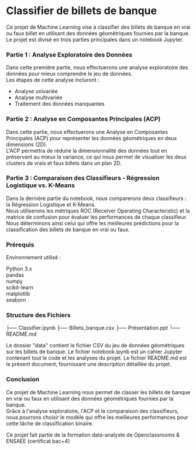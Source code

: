 # Classifier de billets de banque

Ce projet de Machine Learning vise à classifier des billets de banque en vrai ou faux billet en utilisant des données géométriques fournies par la banque.    
Le projet est divisé en trois parties principales dans un notebook Jupyter.

### Partie 1 : Analyse Exploratoire des Données
Dans cette première partie, nous effectuerons une analyse exploratoire des données pour mieux comprendre le jeu de données.   
Les étapes de cette analyse incluront :   

- Analyse univariée
- Analyse multivariée 
- Traitement des données manquantes
  
### Partie 2 : Analyse en Composantes Principales (ACP)
Dans cette partie, nous effectuerons une Analyse en Composantes Principales (ACP) pour représenter les données géométriques en deux dimensions (2D).    
L'ACP permettra de réduire la dimensionnalité des données tout en préservant au mieux la variance, ce qui nous permet de visualiser les deux clusters de vrais et faux billets dans un plan 2D.


### Partie 3 : Comparaison des Classifieurs - Régression Logistique vs. K-Means
Dans la dernière partie du notebook, nous comparerons deux classifieurs : la Régression Logistique et K-Means.     
Nous utiliserons les métriques ROC (Receiver Operating Characteristic) et la matrice de confusion pour évaluer les performances de chaque classifieur.    
Nous déterminons ainsi celui qui offre les meilleures prédictions pour la classification des billets de banque en vrai ou faux.

### Prérequis
Environnement utilisé :

Python 3.x     
pandas     
numpy     
scikit-learn    
matplotlib     
seaborn     

### Structure des Fichiers

├── Classifier.ipynb
├── Billets_banque.csv
├── Présentation.ppt
└── README.md

Le dossier "data" contient le fichier CSV du jeu de données géométriques sur les billets de banque.
Le fichier notebook.ipynb est un cahier Jupyter contenant tout le code et les analyses du projet.
Le fichier README.md est le présent document, fournissant une description détaillée du projet.

### Conclusion
Ce projet de Machine Learning nous permet de classer les billets de banque en vrai ou faux en utilisant des données géométriques fournies par la banque.    
Grâce à l'analyse exploratoire, l'ACP et la comparaison des classifieurs, nous pourrons choisir le modèle qui offre les meilleures performances pour cette tâche de classification binaire.


Ce projet fait partie de la formation data-analyste de Openclassrooms & ENSAEE (certificat bac+4)
